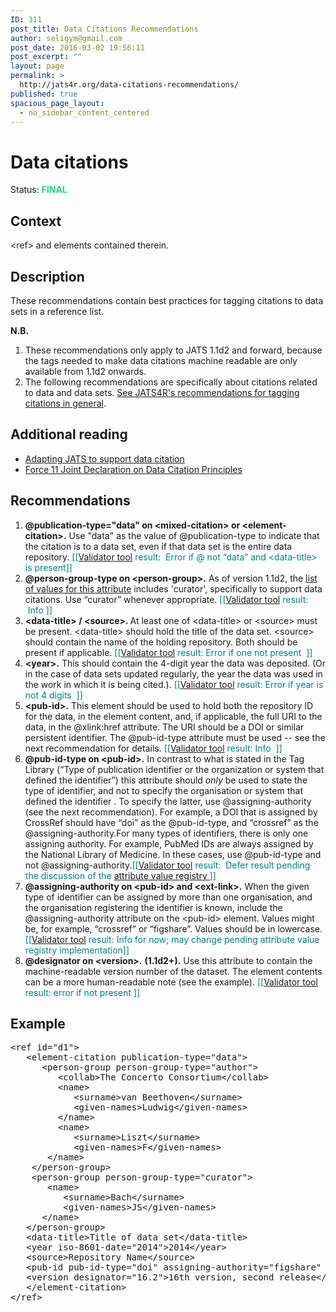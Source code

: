 ```yaml
---
ID: 311
post_title: Data Citations Recommendations
author: seligym@gmail.com
post_date: 2016-03-02 19:56:11
post_excerpt: ""
layout: page
permalink: >
  http://jats4r.org/data-citations-recommendations/
published: true
spacious_page_layout:
  - no_sidebar_content_centered
---
```

<h1 class="rec-heading">Data citations</h1>
<span class="status">Status: <strong><span style="color: #29cf84;">FINAL</span></strong></span>
<h2>Context</h2>
&lt;ref&gt; and elements contained therein.
<h2>Description</h2>
These recommendations contain best practices for tagging citations to data sets in a reference list.

<b>N.B.</b>
<ol>
	<li>These recommendations only apply to JATS 1.1d2 and forward, because the tags needed to make data citations machine readable are only available from 1.1d2 onwards.</li>
	<li>The following recommendations are specifically about citations related to data and data sets. <a href="http://jats4r.org/citations-recommendations">See JATS4R's recommendations for tagging citations in general</a>.</li>
</ol>
<h2>Additional reading</h2>
<ul>
	<li><a href="http://www.ncbi.nlm.nih.gov/books/NBK280240/">Adapting JATS to support data citation</a></li>
	<li><a href="https://www.force11.org/group/joint-declaration-data-citation-principles-final">Force 11 Joint Declaration on Data Citation Principles</a></li>
</ul>
<h2>Recommendations</h2>
<ol>
	<li><b>@publication-type="data" on &lt;mixed-citation&gt; or &lt;element-citation&gt;.</b> Use "data" as the value of @publication-type to indicate that the citation is to a data set, even if that data set is the entire data repository. <span style="color: #008080;">[[<a href="http://jats4r.org/validator/">Validator tool</a> result:  Error if @ not “data” and &lt;data-title&gt; is present]]</span></li>
	<li><b>@person-group-type on &lt;person-group&gt;.</b> As of version 1.1d2, the <a href="http://jats.nlm.nih.gov/publishing/tag-library/1.1d2/attribute/person-group-type.html">list of values for this attribute</a> includes 'curator', specifically to support data citations. Use “curator” whenever appropriate. <span style="color: #008080;">[[<a href="http://jats4r.org/validator/">Validator tool</a> result:  Info ]]</span></li>
	<li><b>&lt;data-title&gt; / &lt;source&gt;. </b>At least one of &lt;data-title&gt; or &lt;source&gt; must be present. &lt;data-title&gt; should hold the title of the data set. &lt;source&gt; should contain the name of the holding repository. Both should be present if applicable. <span style="color: #008080;">[[<a href="http://jats4r.org/validator/">Validator tool</a> result: Error if one not present  ]]</span></li>
	<li><b>&lt;year&gt;.</b> This should contain the 4-digit year the data was deposited. (Or in the case of data sets updated regularly, the year the data was used in the work in which it is being cited.). <span style="color: #008080;">[[<a href="http://jats4r.org/validator/">Validator tool</a> result: Error if year is not 4 digits  ]]</span></li>
	<li><b>&lt;pub-id&gt;.</b> This element should be used to hold both the repository ID for the data, in the element content, and, if applicable, the full URI to the data, in the @xlink:href attribute. The URI should be a DOI or similar persistent identifier. The @pub-id-type attribute must be used -- see the next recommendation for details. <span style="color: #008080;">[[<a href="http://jats4r.org/validator/">Validator tool</a> result: Info  ]]</span></li>
	<li><b>@pub-id-type on &lt;pub-id&gt;.</b>
In contrast to what is stated in the Tag Library (“Type of publication identifier or the organization or system that defined the identifier”) this attribute should <i>only</i> be used to state the type of identifier, and not to specify the organisation or system that defined the identifier . To specify the latter, use @assigning-authority (see the next recommendation). For example, a DOI that is assigned by CrossRef should have “doi” as the @pub-id-type, and “crossref” as the @assigning-authority.For many types of identifiers, there is only one assigning authority. For example, PubMed IDs are always assigned by the National Library of Medicine. In these cases, use @pub-id-type and not @assigning-authority.<span style="color: #008080;">[[<a href="http://jats4r.org/validator/">Validator tool</a> result:  Defer result pending the discussion of the <a href="https://github.com/JATS4R/JATS4R-Participant-Hub/issues/118">attribute value registry </a>]]</span></li>
	<li><b>@assigning-authority on &lt;pub-id&gt; and &lt;ext-link&gt;.</b> When the given type of identifier can be assigned by more than one organisation, and the organisation registering the identifier is known, include the @assigning-authority attribute on the &lt;pub-id&gt; element. Values might be, for example, “crossref” or “figshare”. Values should be in lowercase. <span style="color: #008080;">[[<a href="http://jats4r.org/validator/">Validator tool</a> result: Info for now; may change pending attribute value registry implementation]]</span></li>
	<li><b>@designator on &lt;version&gt;.</b> <b>(1.1d2+).</b> Use this attribute to contain the machine-readable version number of the dataset. The element contents can be a more human-readable note (see the example). <span style="color: #008080;">[[<a href="http://jats4r.org/validator/">Validator tool</a> result: error if not present ]]</span></li>
</ol>
<h2>Example</h2>
<pre>&lt;ref id="d1"&gt;
   &lt;element-citation publication-type="data"&gt;
      &lt;person-group person-group-type="author"&gt;
         &lt;collab&gt;The Concerto Consortium&lt;/collab&gt;
         &lt;name&gt;
            &lt;surname&gt;van Beethoven&lt;/surname&gt;
            &lt;given-names&gt;Ludwig&lt;/given-names&gt;
         &lt;/name&gt;
         &lt;name&gt;
            &lt;surname&gt;Liszt&lt;/surname&gt;
            &lt;given-names&gt;F&lt;/given-names&gt;
       &lt;/name&gt;
    &lt;/person-group&gt;
    &lt;person-group person-group-type="curator"&gt;
       &lt;name&gt;
          &lt;surname&gt;Bach&lt;/surname&gt;
          &lt;given-names&gt;JS&lt;/given-names&gt;
      &lt;/name&gt;
   &lt;/person-group&gt;
   &lt;data-title&gt;Title of data set&lt;/data-title&gt;
   &lt;year iso-8601-date="2014"&gt;2014&lt;/year&gt;
   &lt;source&gt;Repository Name&lt;/source&gt;
   &lt;pub-id pub-id-type="doi" assigning-authority="figshare" xlink:href="http://dx.doi.org/10.1234/1234321"&gt;10.1234/1234321&lt;/pub-id&gt;
   &lt;version designator="16.2"&gt;16th version, second release&lt;/version&gt;
   &lt;/element-citation&gt;
&lt;/ref&gt;
</pre>